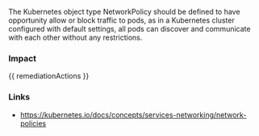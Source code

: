 
The Kubernetes object type NetworkPolicy should be defined to have opportunity allow or block traffic to pods, as in a Kubernetes cluster configured with default settings, all pods can discover and communicate with each other without any restrictions.


### Impact
<!-- Add Impact here -->

<!-- DO NOT CHANGE -->
{{ remediationActions }}

### Links
- https://kubernetes.io/docs/concepts/services-networking/network-policies


